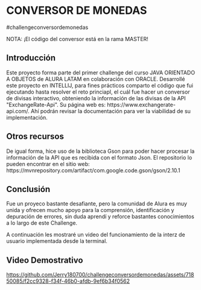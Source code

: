<h1 aling="center"> CONVERSOR DE MONEDAS </h1>
<p aling="center">#challengeconversordemonedas</p>
<p>NOTA: ¡El código del conversor está en la rama MASTER!</p>

<h2>Introducción</h2>
<p>Este proyecto forma parte del primer challenge del curso JAVA ORIENTADO A OBJETOS de ALURA LATAM en colaboración con ORACLE.
Desarrollé este proyecto en INTELLIJ, para fines prácticos comparto el código que fui ejecutando hasta resolver el reto princiapl,
el cuál fue hacer un conversor de divisas interactivo, obteniendo la información de las divisas de la API "ExchangeRate-Api".
Su página web es: https://www.exchangerate-api.com/. Ahí podrán revisar la documentación para ver la viabilidad de su implementación.</p>

 <h2>Otros recursos</h2>
<p>De igual forma, hice uso de la biblioteca Gson para poder hacer procesar la información de la API que es recibida con el formato
Json. 
El repositorio lo pueden encontrar en el sitio web: https://mvnrepository.com/artifact/com.google.code.gson/gson/2.10.1</p>

<h2>Conclusión</h2>
<p>Fue un proyeco bastante desafiante, pero la comunidad de Alura es muy unida y ofrecen mucho apoyo para la comprensión, identificación y 
depuración de errores, sin duda aprendí y reforce bastantes conocimientos a lo largo de este Challenge.</p>
<p>A continuación les mostraré un video del funcionamiento de la interz de usuario implementada desde la terminal.</p>

<h2>Video Demostrativo</h2>


https://github.com/Jerry180700/challengeconversordemonedas/assets/71850085/f2cc9328-f34f-46b0-afdb-9ef6b34f0562

